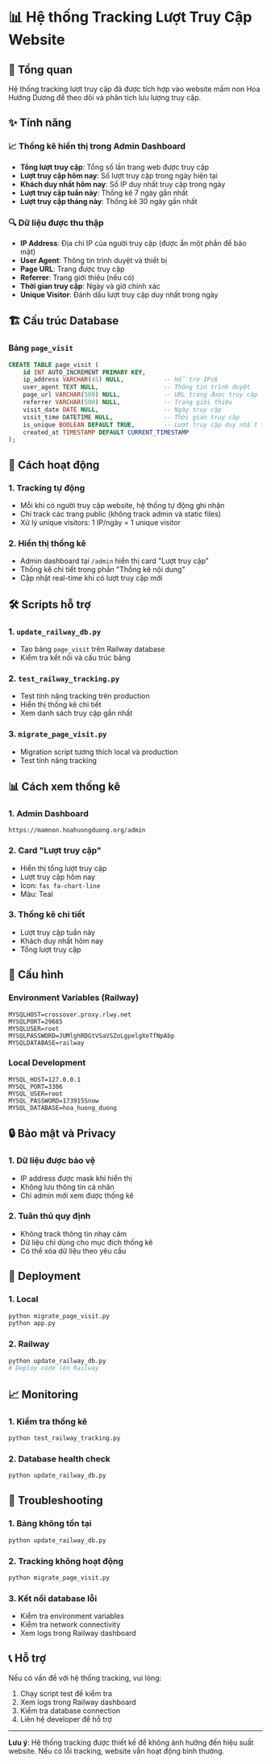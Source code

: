 # 📊 Hệ thống Tracking Lượt Truy Cập Website

## 🎯 Tổng quan

Hệ thống tracking lượt truy cập đã được tích hợp vào website mầm non Hoa Hướng Dương để theo dõi và phân tích lưu lượng truy cập.

## ✨ Tính năng

### 📈 Thống kê hiển thị trong Admin Dashboard
- **Tổng lượt truy cập**: Tổng số lần trang web được truy cập
- **Lượt truy cập hôm nay**: Số lượt truy cập trong ngày hiện tại
- **Khách duy nhất hôm nay**: Số IP duy nhất truy cập trong ngày
- **Lượt truy cập tuần này**: Thống kê 7 ngày gần nhất
- **Lượt truy cập tháng này**: Thống kê 30 ngày gần nhất

### 🔍 Dữ liệu được thu thập
- **IP Address**: Địa chỉ IP của người truy cập (được ẩn một phần để bảo mật)
- **User Agent**: Thông tin trình duyệt và thiết bị
- **Page URL**: Trang được truy cập
- **Referrer**: Trang giới thiệu (nếu có)
- **Thời gian truy cập**: Ngày và giờ chính xác
- **Unique Visitor**: Đánh dấu lượt truy cập duy nhất trong ngày

## 🏗️ Cấu trúc Database

### Bảng `page_visit`
```sql
CREATE TABLE page_visit (
    id INT AUTO_INCREMENT PRIMARY KEY,
    ip_address VARCHAR(45) NULL,           -- Hỗ trợ IPv6
    user_agent TEXT NULL,                  -- Thông tin trình duyệt
    page_url VARCHAR(500) NULL,            -- URL trang được truy cập
    referrer VARCHAR(500) NULL,            -- Trang giới thiệu
    visit_date DATE NULL,                  -- Ngày truy cập
    visit_time DATETIME NULL,              -- Thời gian truy cập
    is_unique BOOLEAN DEFAULT TRUE,        -- Lượt truy cập duy nhất trong ngày
    created_at TIMESTAMP DEFAULT CURRENT_TIMESTAMP
);
```

## 🚀 Cách hoạt động

### 1. Tracking tự động
- Mỗi khi có người truy cập website, hệ thống tự động ghi nhận
- Chỉ track các trang public (không track admin và static files)
- Xử lý unique visitors: 1 IP/ngày = 1 unique visitor

### 2. Hiển thị thống kê
- Admin dashboard tại `/admin` hiển thị card "Lượt truy cập"
- Thống kê chi tiết trong phần "Thống kê nội dung"
- Cập nhật real-time khi có lượt truy cập mới

## 🛠️ Scripts hỗ trợ

### 1. `update_railway_db.py`
- Tạo bảng `page_visit` trên Railway database
- Kiểm tra kết nối và cấu trúc bảng

### 2. `test_railway_tracking.py`
- Test tính năng tracking trên production
- Hiển thị thống kê chi tiết
- Xem danh sách truy cập gần nhất

### 3. `migrate_page_visit.py`
- Migration script tương thích local và production
- Test tính năng tracking

## 📊 Cách xem thống kê

### 1. Admin Dashboard
```
https://mamnon.hoahuongduong.org/admin
```

### 2. Card "Lượt truy cập"
- Hiển thị tổng lượt truy cập
- Lượt truy cập hôm nay
- Icon: `fas fa-chart-line`
- Màu: Teal

### 3. Thống kê chi tiết
- Lượt truy cập tuần này
- Khách duy nhất hôm nay
- Tổng lượt truy cập

## 🔧 Cấu hình

### Environment Variables (Railway)
```
MYSQLHOST=crossover.proxy.rlwy.net
MYSQLPORT=29685
MYSQLUSER=root
MYSQLPASSWORD=JUMlghRDGtVSaVSZoLgpelgXeTfNpAbp
MYSQLDATABASE=railway
```

### Local Development
```
MYSQL_HOST=127.0.0.1
MYSQL_PORT=3306
MYSQL_USER=root
MYSQL_PASSWORD=173915Snow
MYSQL_DATABASE=hoa_huong_duong
```

## 🔒 Bảo mật và Privacy

### 1. Dữ liệu được bảo vệ
- IP address được mask khi hiển thị
- Không lưu thông tin cá nhân
- Chỉ admin mới xem được thống kê

### 2. Tuân thủ quy định
- Không track thông tin nhạy cảm
- Dữ liệu chỉ dùng cho mục đích thống kê
- Có thể xóa dữ liệu theo yêu cầu

## 🚀 Deployment

### 1. Local
```bash
python migrate_page_visit.py
python app.py
```

### 2. Railway
```bash
python update_railway_db.py
# Deploy code lên Railway
```

## 📈 Monitoring

### 1. Kiểm tra thống kê
```bash
python test_railway_tracking.py
```

### 2. Database health check
```bash
python update_railway_db.py
```

## 🐛 Troubleshooting

### 1. Bảng không tồn tại
```bash
python update_railway_db.py
```

### 2. Tracking không hoạt động
```bash
python migrate_page_visit.py
```

### 3. Kết nối database lỗi
- Kiểm tra environment variables
- Kiểm tra network connectivity
- Xem logs trong Railway dashboard

## 📞 Hỗ trợ

Nếu có vấn đề với hệ thống tracking, vui lòng:
1. Chạy script test để kiểm tra
2. Xem logs trong Railway dashboard
3. Kiểm tra database connection
4. Liên hệ developer để hỗ trợ

---

**Lưu ý**: Hệ thống tracking được thiết kế để không ảnh hưởng đến hiệu suất website. Nếu có lỗi tracking, website vẫn hoạt động bình thường.

